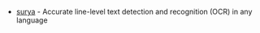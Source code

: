 - [surya](https://github.com/VikParuchuri/surya) - Accurate line-level text detection and recognition (OCR) in any language
